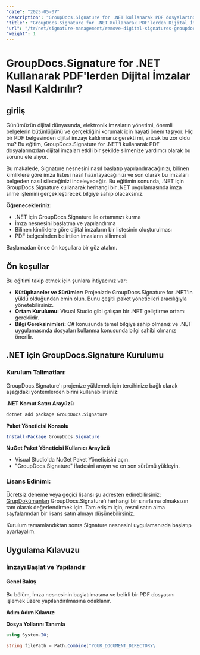 ```yaml
---
"date": "2025-05-07"
"description": "GroupDocs.Signature for .NET kullanarak PDF dosyalarından dijital imzaları etkili bir şekilde nasıl kaldıracağınızı öğrenin. Bu adım adım kılavuz, kurulum, yapılandırma ve silme işlemlerini kapsar."
"title": "GroupDocs.Signature for .NET Kullanarak PDF'lerden Dijital İmzalar Nasıl Kaldırılır?"
"url": "/tr/net/signature-management/remove-digital-signatures-groupdocs-dotnet-pdf/"
"weight": 1
---
```


# GroupDocs.Signature for .NET Kullanarak PDF'lerden Dijital İmzalar Nasıl Kaldırılır?

## giriiş

Günümüzün dijital dünyasında, elektronik imzaların yönetimi, önemli belgelerin bütünlüğünü ve gerçekliğini korumak için hayati önem taşıyor. Hiç bir PDF belgesinden dijital imzayı kaldırmanız gerekti mi, ancak bu zor oldu mu? Bu eğitim, GroupDocs.Signature for .NET'i kullanarak PDF dosyalarınızdan dijital imzaları etkili bir şekilde silmenize yardımcı olarak bu sorunu ele alıyor.

Bu makalede, Signature nesnesini nasıl başlatıp yapılandıracağınızı, bilinen kimliklere göre imza listesi nasıl hazırlayacağınızı ve son olarak bu imzaları belgeden nasıl sileceğinizi inceleyeceğiz. Bu eğitimin sonunda, .NET için GroupDocs.Signature kullanarak herhangi bir .NET uygulamasında imza silme işlemini gerçekleştirecek bilgiye sahip olacaksınız.

**Öğrenecekleriniz:**
- .NET için GroupDocs.Signature ile ortamınızı kurma
- İmza nesnesini başlatma ve yapılandırma
- Bilinen kimliklere göre dijital imzaların bir listesinin oluşturulması
- PDF belgesinden belirtilen imzaların silinmesi

Başlamadan önce ön koşullara bir göz atalım.

## Ön koşullar

Bu eğitimi takip etmek için şunlara ihtiyacınız var:

- **Kütüphaneler ve Sürümler:** Projenizde GroupDocs.Signature for .NET'in yüklü olduğundan emin olun. Bunu çeşitli paket yöneticileri aracılığıyla yönetebilirsiniz.
- **Ortam Kurulumu:** Visual Studio gibi çalışan bir .NET geliştirme ortamı gereklidir.
- **Bilgi Gereksinimleri:** C# konusunda temel bilgiye sahip olmanız ve .NET uygulamasında dosyaları kullanma konusunda bilgi sahibi olmanız önerilir.

## .NET için GroupDocs.Signature Kurulumu

### Kurulum Talimatları:

GroupDocs.Signature'ı projenize yüklemek için tercihinize bağlı olarak aşağıdaki yöntemlerden birini kullanabilirsiniz:

**.NET Komut Satırı Arayüzü**
```bash
dotnet add package GroupDocs.Signature
```

**Paket Yöneticisi Konsolu**
```powershell
Install-Package GroupDocs.Signature
```

**NuGet Paket Yöneticisi Kullanıcı Arayüzü**
- Visual Studio'da NuGet Paket Yöneticisini açın.
- "GroupDocs.Signature" ifadesini arayın ve en son sürümü yükleyin.

### Lisans Edinimi:

Ücretsiz deneme veya geçici lisansı şu adresten edinebilirsiniz: [GrupDokümanları](https://purchase.groupdocs.com/temporary-license/) GroupDocs.Signature'ı herhangi bir sınırlama olmaksızın tam olarak değerlendirmek için. Tam erişim için, resmi satın alma sayfalarından bir lisans satın almayı düşünebilirsiniz.

Kurulum tamamlandıktan sonra Signature nesnesini uygulamanızda başlatıp ayarlayalım.

## Uygulama Kılavuzu

### İmzayı Başlat ve Yapılandır

#### Genel Bakış
Bu bölüm, İmza nesnesinin başlatılmasına ve belirli bir PDF dosyasını işlemek üzere yapılandırılmasına odaklanır.

**Adım Adım Kılavuz:**

**Dosya Yollarını Tanımla**
```csharp
using System.IO;

string filePath = Path.Combine("YOUR_DOCUMENT_DIRECTORY\